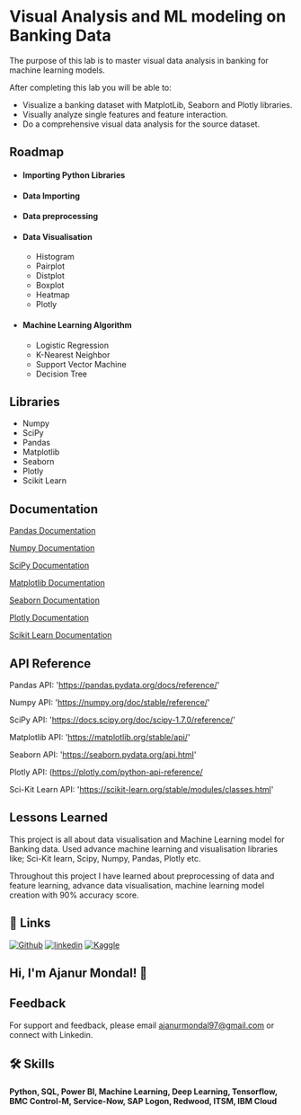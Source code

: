 
# Visual Analysis and ML modeling on Banking Data

The purpose of this lab is to master visual data analysis in banking for machine learning models.

After completing this lab you will be able to:

- Visualize a banking dataset with MatplotLib, Seaborn and Plotly libraries.
- Visually analyze single features and feature interaction.
- Do a comprehensive visual data analysis for the source dataset.


## Roadmap

- #### Importing Python Libraries

- #### Data Importing
- #### Data preprocessing
- #### Data Visualisation

  - Histogram
  - Pairplot
  - Distplot
  - Boxplot
  - Heatmap 
  - Plotly
- #### Machine Learning Algorithm
  - Logistic Regression
  - K-Nearest Neighbor
  - Support Vector Machine
  - Decision Tree
  
  
  


## Libraries

- Numpy
- SciPy
- Pandas
- Matplotlib
- Seaborn
- Plotly
- Scikit Learn



## Documentation


[Pandas Documentation](https://pandas.pydata.org/docs/reference/)

[Numpy Documentation](https://numpy.org/doc/stable/reference/)

[SciPy Documentation](https://docs.scipy.org/doc/scipy-1.7.0/reference/)

[Matplotlib Documentation](https://matplotlib.org/stable/api/)

[Seaborn Documentation](https://seaborn.pydata.org/api.html)

[Plotly Documentation](https://plotly.com/python-api-reference/)

[Scikit Learn Documentation](https://scikit-learn.org/stable/modules/classes.html)





## API Reference

Pandas API: 'https://pandas.pydata.org/docs/reference/'
  
  Numpy API: 'https://numpy.org/doc/stable/reference/'
  
  SciPy API: 'https://docs.scipy.org/doc/scipy-1.7.0/reference/'

  Matplotlib API: 'https://matplotlib.org/stable/api/'

  Seaborn API: 'https://seaborn.pydata.org/api.html'

  Plotly API: (https://plotly.com/python-api-reference/

  Sci-Kit Learn API: 'https://scikit-learn.org/stable/modules/classes.html'

 
## Lessons Learned

This project is all about data visualisation and Machine Learning model for Banking data. Used advance machine learning and visualisation libraries like; Sci-Kit learn, Scipy, Numpy, Pandas, Plotly etc.

Throughout this project I have learned about preprocessing of data and feature learning, advance data visualisation, machine learning model creation with 90% accuracy score.
## 🔗 Links
[![Github](https://img.shields.io/badge/Github-000?style=for-the-badge&logo=Github&logoColor=white)](https://github.com/ajanurmondal)
[![linkedin](https://img.shields.io/badge/linkedin-0A66C2?style=for-the-badge&logo=linkedin&logoColor=white)](https://www.linkedin.com/in/ajanur-mondal)
[![Kaggle](https://img.shields.io/badge/kaggle-1DA1F2?style=for-the-badge&logo=kaggle&logoColor=white)](https://www.kaggle.com/ajanurmondal)


## Hi, I'm Ajanur Mondal! 👋


## Feedback

For support and feedback, please email ajanurmondal97@gmail.com or connect with Linkedin.


## 🛠 Skills
#### Python, SQL, Power BI, Machine Learning, Deep Learning, Tensorflow, BMC Control-M, Service-Now, SAP Logon, Redwood, ITSM, IBM Cloud


